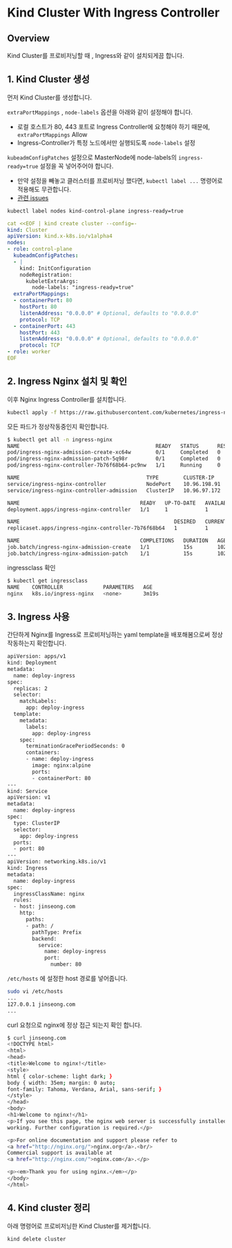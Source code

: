 # Kind Cluster With Ingress Controller
## Overview
Kind Cluster를 프로비저닝할 때 , Ingress와 같이 설치되게끔 합니다.

## 1. Kind Cluster 생성
먼저 Kind Cluster를 생성합니다.

```extraPortMappings``` , ```node-labels``` 옵션을 아래와 같이 설정해야 합니다.
- 로컬 호스트가 80, 443 포트로 Ingress Controller에 요청해야 하기 때문에, ```extraPortMappings``` Allow
- Ingress-Controller가 특정 노드에서만 실행되도록 ```node-labels``` 설정

```kubeadmConfigPatches``` 설정으로 MasterNode에 node-labels의 ```ingress-ready=true``` 설정을 꼭 넣어주어야 합니다.
- 만약 설정을 빼놓고 클러스터를 프로비저닝 했다면, ```kubectl label ...``` 명령어로 적용해도 무관합니다.
- [관련 issues](https://github.com/kubernetes-sigs/kind/issues/3226)

```bash
kubectl label nodes kind-control-plane ingress-ready=true
```

```yaml
cat <<EOF | kind create cluster --config=-
kind: Cluster
apiVersion: kind.x-k8s.io/v1alpha4
nodes:
- role: control-plane
  kubeadmConfigPatches:
  - |
    kind: InitConfiguration
    nodeRegistration:
      kubeletExtraArgs:
        node-labels: "ingress-ready=true"
  extraPortMappings:
  - containerPort: 80
    hostPort: 80
    listenAddress: "0.0.0.0" # Optional, defaults to "0.0.0.0"
    protocol: TCP
  - containerPort: 443
    hostPort: 443
    listenAddress: "0.0.0.0" # Optional, defaults to "0.0.0.0"
    protocol: TCP
- role: worker
EOF
```

## 2. Ingress Nginx 설치 및 확인

이후 Nginx Ingress Controller를 설치합니다.
```bash
kubectl apply -f https://raw.githubusercontent.com/kubernetes/ingress-nginx/main/deploy/static/provider/kind/deploy.yaml
```

모든 파드가 정상작동중인지 확인합니다.
```bash
$ kubectl get all -n ingress-nginx
NAME                                            READY   STATUS      RESTARTS   AGE
pod/ingress-nginx-admission-create-xc64w        0/1     Completed   0          102s
pod/ingress-nginx-admission-patch-5q98r         0/1     Completed   0          102s
pod/ingress-nginx-controller-7b76f68b64-pc9nw   1/1     Running     0          102s

NAME                                         TYPE        CLUSTER-IP     EXTERNAL-IP   PORT(S)                      AGE
service/ingress-nginx-controller             NodePort    10.96.198.91   <none>        80:32137/TCP,443:31484/TCP   102s
service/ingress-nginx-controller-admission   ClusterIP   10.96.97.172   <none>        443/TCP                      102s

NAME                                       READY   UP-TO-DATE   AVAILABLE   AGE
deployment.apps/ingress-nginx-controller   1/1     1            1           102s

NAME                                                  DESIRED   CURRENT   READY   AGE
replicaset.apps/ingress-nginx-controller-7b76f68b64   1         1         1       102s

NAME                                       COMPLETIONS   DURATION   AGE
job.batch/ingress-nginx-admission-create   1/1           15s        102s
job.batch/ingress-nginx-admission-patch    1/1           15s        102s
```

ingressclass 확인
```bash
$ kubectl get ingressclass
NAME    CONTROLLER             PARAMETERS   AGE
nginx   k8s.io/ingress-nginx   <none>       3m19s
```

## 3. Ingress 사용
간단하게 Nginx를 Ingress로 프로비저닝하는 yaml template을 배포해봄으로써 정상 작동하는지 확인합니다.

```bash
apiVersion: apps/v1
kind: Deployment
metadata:
  name: deploy-ingress
spec:
  replicas: 2
  selector:
    matchLabels:
      app: deploy-ingress
  template:
    metadata:
      labels:
        app: deploy-ingress
    spec:
      terminationGracePeriodSeconds: 0
      containers:
      - name: deploy-ingress
        image: nginx:alpine
        ports:
        - containerPort: 80
---
kind: Service
apiVersion: v1
metadata:
  name: deploy-ingress
spec:
  type: ClusterIP
  selector:
    app: deploy-ingress
  ports:
  - port: 80
---
apiVersion: networking.k8s.io/v1
kind: Ingress
metadata:
  name: deploy-ingress
spec:
  ingressClassName: nginx
  rules:
  - host: jinseong.com
    http:
      paths:
      - path: /
        pathType: Prefix
        backend:
          service:
            name: deploy-ingress
            port:
              number: 80
```

```/etc/hosts``` 에 설정한 host 경로를 넣어줍니다.

```bash
sudo vi /etc/hosts
...
127.0.0.1 jinseong.com
...
```

curl 요청으로 nginx에 정상 접근 되는지 확인 합니다.
```bash
$ curl jinseong.com
<!DOCTYPE html>
<html>
<head>
<title>Welcome to nginx!</title>
<style>
html { color-scheme: light dark; }
body { width: 35em; margin: 0 auto;
font-family: Tahoma, Verdana, Arial, sans-serif; }
</style>
</head>
<body>
<h1>Welcome to nginx!</h1>
<p>If you see this page, the nginx web server is successfully installed and
working. Further configuration is required.</p>

<p>For online documentation and support please refer to
<a href="http://nginx.org/">nginx.org</a>.<br/>
Commercial support is available at
<a href="http://nginx.com/">nginx.com</a>.</p>

<p><em>Thank you for using nginx.</em></p>
</body>
</html>
```

## 4. Kind cluster 정리
아래 명령어로 프로비저닝한 Kind Cluster를 제거합니다.
```bash
kind delete cluster
```